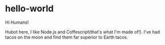# hello-world

Hi Humans!

Hubot here, I like Node.js and Coffescript(that's what I'm made of!).
I've had tacos on the moon and find them far superior to Earth tacos.

